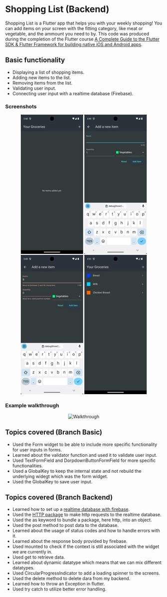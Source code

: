 # Shopping List (Backend)

Shopping List is a Flutter app that helps you with your weekly shopping! You can add items on your screen with the fitting category, like meat or vegetable, and the ammount you need to by. This code was produced during the completion of the Flutter course [A Complete Guide to the Flutter SDK & Flutter Framework for building native iOS and Android apps](https://www.udemy.com/course/learn-flutter-dart-to-build-ios-android-apps/learn/lecture/37130436#overview).

## Basic functionality
- Displaying a list of shopping items.
- Adding new items to the list.
- Removing items from the list.
- Validating user input.
- Connecting user input with a realtime database (Firebase).

### Screenshots 
<div align="center">
  <img src="empty_list.png" alt="Start screen without items" width="200"/>
  <img src="adding_item.png" alt="Form to input new items" width="200"/>
  <img src="invalid_input.png" alt="Throwing errors when the input isn't valid" width="200"/>
  <img src="filled_list.png" alt="Example shopping list with dummy items" width="200"/>
</div>

### Example walkthrough
<div align="center">
  <img src="walkthrough.gif" alt="Walkthrough" width="200"/>
</div>

## Topics covered (Branch Basic)

- Used the Form widget to be able to include more specific functionality for user inputs in forms.
- Learned about the validator function and used it to validate user input.
- Used TextFormField and DorpdownButtonFormField for more specific functionalities.
- Used a GlobalKey to keep the internal state and not rebuild the underlying widegt which was the form widget.
- Used the GlobalKey to save user input.

## Topics covered (Branch Backend)

- Learned how to set up a [realtime database with firebase](https://firebase.google.com/docs/reference/rest/database).
- Used the [HTTP package](https://pub.dev/packages/http) to make http requests to the realtime database.
- Used the as keyword to bundle a package, here http, into an object.
- Used the post method to post data to the database.
- Learned about the usage of status codes and how to handle errors with it.
- Learned about the response body provided by firebase.
- Used mounted to check if the context is still associated with the widget we are currently in.
- Used get to retrieve data.
- Learned about dynamic datatype which means that we can mix different datatypes.
- Used CircularProgressIndicator to add a loading spinner to the screens.
- Used the delete method to delete dara from my backend.
- Learned how to throw an Exception in flutter.
- Used try catch to utilize better error handling.